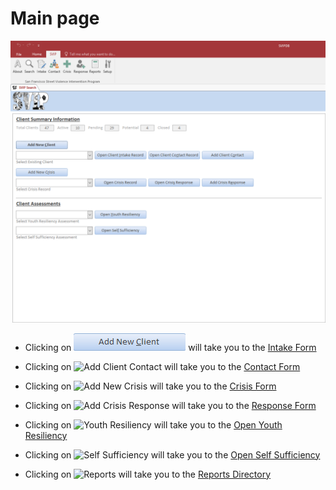 <!-- ![SVIP Main Page](SVIPMain.png "SVIP Main Page") -->

# Main page


![SVIP Main Page](MainPage.png "SVIP Main Page")

* Clicking on 
![Add New Client](./img/addNewClient.png) 
will take you to the 
[Intake Form](/IntakeForm/intakeform.md) 

* Clicking on 
![Add Client Contact](/img/addClientContact.png) 
 will take you to the 
[Contact Form](/ContactForm/ContactForm.md)

* Clicking on 
![Add New Crisis](/img/addNewCrisis.png) 
 will take you to the 
[Crisis Form](/CrisisForm/CrisisForm.md)

* Clicking on 
![Add Crisis Response](/img/addCrisisResponse.png) 
 will take you to the 
[Response Form](/ResponseForm/ResponseForm.md)

* Clicking on 
![Youth Resiliency](/img/youthResiliency.png) 
 will take you to the 
[Open Youth Resiliency](/YouthResiliency/youthResiliency.md)

* Clicking on 
![Self Sufficiency](/img/selfSufficiency.png) 
 will take you to the 
[Open Self Sufficiency](/SelfSufficiency/selfSufficiency.md) 

* Clicking on 
![Reports](/img/reports.png) 
 will take you to the 
[Reports Directory](/ReportsDirectory/ReportsDirectory.md) 

<!-- for sizing images -->
<!-- <img src="http://image.com/image.png" width="200" height="100" /> -->